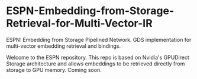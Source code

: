 # ESPN-Embedding-from-Storage-Retrieval-for-Multi-Vector-IR
ESPN: Embedding from Storage Pipelined Network. GDS implementation for multi-vector embedding retrieval and bindings. 

Welcome to the ESPN repository. This repo is based on Nvidia's GPUDirect Storage architecture and allows embeddings to be retrieved directly from storage to GPU memory. Coming soon.
